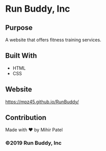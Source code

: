 # Run Buddy, Inc

## Purpose
A website that offers fitness training services. 

## Built With
* HTML
* CSS

## Website
https://mpz45.github.io/RunBuddy/

## Contribution
Made with ❤️ by Mihir Patel

### ©️2019 Run Buddy, Inc 
